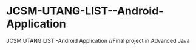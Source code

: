 JCSM-UTANG-LIST--Android-Application
====================================

JCSM UTANG LIST -Android Application //Final project in Advanced Java  
